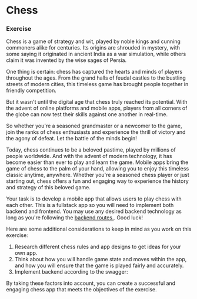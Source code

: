 # Chess

### Exercise

Chess is a game of strategy and wit, played by noble kings and cunning commoners alike for centuries. Its origins are shrouded in mystery, with some saying it originated in ancient India as a war simulation, while others claim it was invented by the wise sages of Persia.

One thing is certain: chess has captured the hearts and minds of players throughout the ages. From the grand halls of feudal castles to the bustling streets of modern cities, this timeless game has brought people together in friendly competition.

But it wasn't until the digital age that chess truly reached its potential. With the advent of online platforms and mobile apps, players from all corners of the globe can now test their skills against one another in real-time.

So whether you're a seasoned grandmaster or a newcomer to the game, join the ranks of chess enthusiasts and experience the thrill of victory and the agony of defeat. Let the battle of the minds begin!

Today, chess continues to be a beloved pastime, played by millions of people worldwide. And with the advent of modern technology, it has become easier than ever to play and learn the game. Mobile apps bring the game of chess to the palm of your hand, allowing you to enjoy this timeless classic anytime, anywhere. Whether you're a seasoned chess player or just starting out, chess offers a fun and engaging way to experience the history and strategy of this beloved game.

Your task is to develop a mobile app that allows users to play chess with each other. This is a fullstack app so you will need to implement both backend and frontend. You may use any desired backend technology as long as you're following the [backend routes.](https://github.com/alem-01/chess). Good luck!

Here are some additional considerations to keep in mind as you work on this exercise:

1. Research different chess rules and app designs to get ideas for your own app.
2. Think about how you will handle game state and moves within the app, and how you will ensure that the game is played fairly and accurately.
3. Implement backend according to the swagger:

By taking these factors into account, you can create a successful and engaging chess app that meets the objectives of the exercise.
